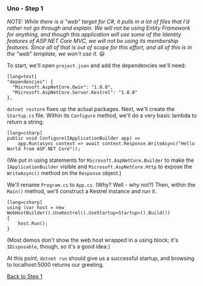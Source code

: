 ### Uno - Step 1

_NOTE: While there is a "web" target for C#, it pulls in a lot of files that I'd rather not go through and explain.  We
will not be using Entity Framework for anything, and though this application will use some of the Identity features of
ASP.NET Core MVC, we will not be using its membership features.  Since all of that is out of scope for this effort, and
all of this is in the "web" template, we won't use it._  😃

To start, we'll open `project.json` and add the dependencies we'll need:

    [lang=text]
    "dependencies": {
      "Microsoft.AspNetCore.Owin": "1.0.0",
      "Microsoft.AspNetCore.Server.Kestrel": "1.0.0"
    },

`dotnet restore` fixes up the actual packages.  Next, we'll create the `Startup.cs` file.  Within its `Configure` method, we'll do a very basic lambda to return a string:

    [lang=csharp]
    public void Configure(IApplicationBuilder app) =>
        app.Run(async context => await context.Response.WriteAsync("Hello World from ASP.NET Core"));

(We put in using statements for `Microsoft.AspNetCore.Builder` to make the `IApplicationBuilder` visible and `Microsoft.AspNetCore.Http` to expose the `WriteAsync()` method on the `Response` object.)

We'll rename `Program.cs` to `App.cs`.  (Why?  Well - why not?)  Then, within the `Main()` method, we'll construct a Kestrel instance and run it.

    [lang=csharp]
    using (var host = new WebHostBuilder().UseKestrel().UseStartup<Startup>().Build())
    {
        host.Run();
    }

(Most demos don't show the web host wrapped in a using block; it's `IDisposable`, though, so it's a good idea.)

At this point, `dotnet run` should give us a successful startup, and browsing to localhost:5000 returns our greeting.

[Back to Step 1](../step1)